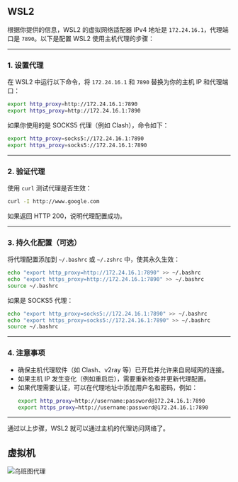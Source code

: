 ## WSL2



根据你提供的信息，WSL2 的虚拟网络适配器 IPv4 地址是 `172.24.16.1`，代理端口是 `7890`。以下是配置 WSL2 使用主机代理的步骤：

---

### 1. 设置代理
在 WSL2 中运行以下命令，将 `172.24.16.1` 和 `7890` 替换为你的主机 IP 和代理端口：

```bash
export http_proxy=http://172.24.16.1:7890
export https_proxy=http://172.24.16.1:7890
```

如果你使用的是 SOCKS5 代理（例如 Clash），命令如下：

```bash
export http_proxy=socks5://172.24.16.1:7890
export https_proxy=socks5://172.24.16.1:7890
```

---

### 2. 验证代理
使用 `curl` 测试代理是否生效：

```bash
curl -I http://www.google.com
```

如果返回 HTTP 200，说明代理配置成功。

---

### 3. 持久化配置（可选）
将代理配置添加到 `~/.bashrc` 或 `~/.zshrc` 中，使其永久生效：

```bash
echo "export http_proxy=http://172.24.16.1:7890" >> ~/.bashrc
echo "export https_proxy=http://172.24.16.1:7890" >> ~/.bashrc
source ~/.bashrc
```

如果是 SOCKS5 代理：

```bash
echo "export http_proxy=socks5://172.24.16.1:7890" >> ~/.bashrc
echo "export https_proxy=socks5://172.24.16.1:7890" >> ~/.bashrc
source ~/.bashrc
```

---

### 4. 注意事项
- 确保主机代理软件（如 Clash、v2ray 等）已开启并允许来自局域网的连接。
- 如果主机 IP 发生变化（例如重启后），需要重新检查并更新代理配置。
- 如果代理需要认证，可以在代理地址中添加用户名和密码，例如：
  ```bash
  export http_proxy=http://username:password@172.24.16.1:7890
  export https_proxy=http://username:password@172.24.16.1:7890
  ```

---

通过以上步骤，WSL2 就可以通过主机的代理访问网络了。



## 虚拟机

![乌班图代理](D:\Desktop\网络代理\乌班图代理.png)

